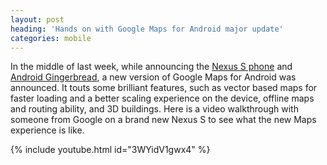 ```yaml
---
layout: post
heading: 'Hands on with Google Maps for Android major update'
categories: mobile
---
```


In the middle of last week, while announcing the [Nexus S phone](http://www.google.com/nexus/#) and [Android Gingerbread](http://www.google.com/mobile/android/), a new version of Google Maps for Android was announced. It touts some brilliant features, such as vector based maps for faster loading and a better scaling experience on the device, offline maps and routing ability, and 3D buildings. Here is a video walkthrough with someone from Google on a brand new Nexus S to see what the new Maps experience is like.

{% include youtube.html id="3WYidV1gwx4" %}

